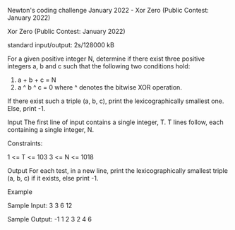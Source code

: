 Newton's coding challenge January 2022 - Xor Zero (Public Contest: January 2022)

Xor Zero (Public Contest: January 2022)

standard input/output: 2s/128000 kB

For a given positive integer N, determine if there exist three positive integers a, b and c such that the following two conditions hold:

1. a + b + c = N
2. a ^ b ^ c = 0 where ^ denotes the bitwise XOR operation.

If there exist such a triple (a, b, c), print the lexicographically smallest one.
Else, print -1.

Input
The first line of input contains a single integer, T.
T lines follow, each containing a single integer, N.

Constraints:

1 <= T <= 103
3 <= N <= 1018

Output
For each test, in a new line, print the lexicographically smallest triple (a, b, c) if it exists, else print -1.

Example

Sample Input:
3
3
6
12

Sample Output:
-1
1 2 3
2 4 6